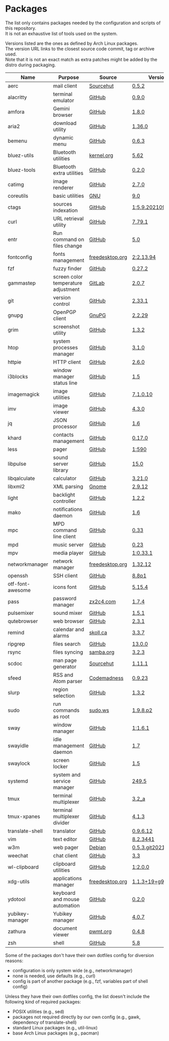 # Packages

The list only contains packages needed by the configuration and scripts of this repository.  
It is not an exhaustive list of tools used on the system.

Versions listed are the ones as defined by Arch Linux packages.  
The version URL links to the closest source code commit, tag or archive used.  
Note that it is not an exact match as extra patches might be added by the distro during packaging.

| Name                   | Purpose                              | Source                                                                                 | Version                                                                                                                                     |
|------------------------|--------------------------------------|----------------------------------------------------------------------------------------|---------------------------------------------------------------------------------------------------------------------------------------------|
| aerc                   | mail client                          | [Sourcehut](https://git.sr.ht/~sircmpwn/aerc)                                          | [0.5.2](https://git.sr.ht/~sircmpwn/aerc/refs/0.5.2)                                                                                        |
| alacritty              | terminal emulator                    | [GitHub](https://github.com/jwilm/alacritty)                                           | [0.9.0](https://github.com/jwilm/alacritty/releases/tag/v0.9.0)                                                                             |
| amfora                 | Gemini browser                       | [GitHub](https://github.com/makeworld-the-better-one/amfora)                           | [1.8.0](https://github.com/makeworld-the-better-one/amfora/releases/tag/v1.8.0)                                                             |
| aria2                  | download utility                     | [GitHub](https://github.com/aria2/aria2)                                               | [1.36.0](https://github.com/aria2/aria2/releases/tag/release-1.36.0)                                                                        |
| bemenu                 | dynamic menu                         | [GitHub](https://github.com/Cloudef/bemenu)                                            | [0.6.3](https://github.com/Cloudef/bemenu/releases/tag/0.6.3)                                                                               |
| bluez-utils            | Bluetooth utilities                  | [kernel.org](https://git.kernel.org/pub/scm/bluetooth/bluez.git)                       | [5.62](https://git.kernel.org/pub/scm/bluetooth/bluez.git/tag/?h=5.62)                                                                      |
| bluez-tools            | Bluetooth extra utilities            | [GitHub](https://github.com/khvzak/bluez-tools)                                        | [0.2.0](https://github.com/khvzak/bluez-tools/commit/7cb788c9c43facfd2d14ff50e16d6a19f033a6a7)                                              |
| catimg                 | image renderer                       | [GitHub](https://github.com/posva/catimg)                                              | [2.7.0](https://github.com/posva/catimg/releases/tag/2.7.0)                                                                                 |
| coreutils              | basic utilities                      | [GNU](http://git.savannah.gnu.org/cgit/coreutils.git/)                                 | [9.0](http://git.savannah.gnu.org/cgit/coreutils.git/tag/?h=v9.0)                                                                           |
| ctags                  | sources indexation                   | [GitHub](https://github.com/universal-ctags/ctags)                                     | [1:5.9.20210905.0](https://github.com/universal-ctags/ctags/releases/tag/p5.9.20210905.0)                                                   |
| curl                   | URL retrieval utility                | [GitHub](https://github.com/curl/curl)                                                 | [7.79.1](https://github.com/curl/curl/releases/tag/curl-7_79_1)                                                                             |
| entr                   | Run command on files change          | [GitHub](https://github.com/eradman/entr)                                              | [5.0](https://github.com/eradman/entr/releases/tag/5.0)                                                                                     |
| fontconfig             | fonts management                     | [freedesktop.org](https://cgit.freedesktop.org/fontconfig/)                            | [2:2.13.94](https://cgit.freedesktop.org/fontconfig/tag/?h=2.13.94)                                                                         |
| fzf                    | fuzzy finder                         | [GitHub](https://github.com/junegunn/fzf)                                              | [0.27.2](https://github.com/junegunn/fzf/releases/tag/0.27.2)                                                                               |
| gammastep              | screen color temperature adjustment  | [GitLab](https://gitlab.com/chinstrap/gammastep)                                       | [2.0.7](https://gitlab.com/chinstrap/gammastep/-/tags/v2.0.7)                                                                               |
| git                    | version control                      | [GitHub](https://github.com/git/git)                                                   | [2.33.1](https://github.com/git/git/releases/tag/v2.33.1)                                                                                   |
| gnupg                  | OpenPGP client                       | [GnuPG](https://git.gnupg.org/cgi-bin/gitweb.cgi?p=gnupg.git)                          | [2.2.29](https://git.gnupg.org/cgi-bin/gitweb.cgi?p=gnupg.git;a=tag;h=gnupg-2.2.29)                                                         |
| grim                   | screenshot utility                   | [GitHub](https://github.com/emersion/grim)                                             | [1.3.2](https://github.com/emersion/grim/releases/tag/v1.3.2)                                                                               |
| htop                   | system processes manager             | [GitHub](https://github.com/htop-dev/htop)                                             | [3.1.0](https://github.com/htop-dev/htop/releases/tag/3.1.0)                                                                                |
| httpie                 | HTTP client                          | [GitHub](https://github.com/jakubroztocil/httpie)                                      | [2.6.0](https://github.com/jakubroztocil/httpie/releases/tag/2.6.0)                                                                         |
| i3blocks               | window manager status line           | [GitHub](https://github.com/vivien/i3blocks)                                           | [1.5](https://github.com/vivien/i3blocks/releases/tag/1.5)                                                                                  |
| imagemagick            | image utilities                      | [GitHub](https://github.com/ImageMagick/ImageMagick)                                   | [7.1.0.10](https://github.com/ImageMagick/ImageMagick/releases/tag/7.1.0-10)                                                                |
| imv                    | image viewer                         | [GitHub](https://github.com/eXeC64/imv)                                                | [4.3.0](https://github.com/eXeC64/imv/releases/tag/v4.3.0)                                                                                  |
| jq                     | JSON processor                       | [GitHub](https://github.com/stedolan/jq)                                               | [1.6](https://github.com/stedolan/jq/releases/tag/jq-1.6)                                                                                   |
| khard                  | contacts management                  | [GitHub](https://github.com/scheibler/khard)                                           | [0.17.0](https://github.com/scheibler/khard/releases/tag/v0.17.0)                                                                           |
| less                   | pager                                | [GitHub](https://github.com/gwsw/less)                                                 | [1:590](https://github.com/gwsw/less/releases/tag/v590)                                                                                     |
| libpulse               | sound server library                 | [GitHub](https://gitlab.freedesktop.org/pulseaudio/pulseaudio)                         | [15.0](https://gitlab.freedesktop.org/pulseaudio/pulseaudio/-/tags/v15.0)                                                                   |
| libqalculate           | calculator                           | [GitHub](https://github.com/Qalculate/libqalculate)                                    | [3.21.0](https://github.com/Qalculate/libqalculate/releases/tag/v3.21.0)                                                                    |
| libxml2                | XML parsing                          | [Gnome](https://gitlab.gnome.org/GNOME/libxml2/)                                       | [2.9.12](https://gitlab.gnome.org/GNOME/libxml2/tags/v2.9.12)                                                                               |
| light                  | backlight controller                 | [GitHub](https://github.com/haikarainen/light)                                         | [1.2.2](https://github.com/haikarainen/light/releases/tag/v1.2.2)                                                                           |
| mako                   | notifications daemon                 | [GitHub](https://github.com/emersion/mako)                                             | [1.6](https://github.com/emersion/mako/releases/tag/v1.6)                                                                                   |
| mpc                    | MPD command line client              | [GitHub](https://github.com/MusicPlayerDaemon/mpc)                                     | [0.33](https://github.com/MusicPlayerDaemon/mpc/releases/tag/v0.33)                                                                         |
| mpd                    | music server                         | [GitHub](https://github.com/MusicPlayerDaemon/MPD)                                     | [0.23](https://github.com/MusicPlayerDaemon/MPD/releases/tag/v0.23)                                                                         |
| mpv                    | media player                         | [GitHub](https://github.com/mpv-player/mpv)                                            | [1:0.33.1](https://github.com/mpv-player/mpv/releases/tag/v0.33.1)                                                                          |
| networkmanager         | network manager                      | [freedesktop.org](https://cgit.freedesktop.org/NetworkManager/NetworkManager)          | [1.32.12](https://cgit.freedesktop.org/NetworkManager/NetworkManager/tag/?h=1.32.12)                                                        |
| openssh                | SSH client                           | [GitHub](https://github.com/openssh/openssh-portable)                                  | [8.8p1](https://github.com/openssh/openssh-portable/releases/tag/V_8_8_P1)                                                                  |
| otf-font-awesome       | icons font                           | [GitHub](https://github.com/FortAwesome/Font-Awesome)                                  | [5.15.4](https://github.com/FortAwesome/Font-Awesome/releases/tag/5.15.4)                                                                   |
| pass                   | password manager                     | [zx2c4.com](https://git.zx2c4.com/password-store/)                                     | [1.7.4](https://git.zx2c4.com/password-store/tag/?h=1.7.4)                                                                                  |
| pulsemixer             | sound mixer                          | [GitHub](https://github.com/GeorgeFilipkin/pulsemixer)                                 | [1.5.1](https://github.com/GeorgeFilipkin/pulsemixer/releases/tag/1.5.1)                                                                    |
| qutebrowser            | web browser                          | [GitHub](https://github.com/qutebrowser/qutebrowser)                                   | [2.3.1](https://github.com/qutebrowser/qutebrowser/releases/tag/v2.3.1)                                                                     |
| remind                 | calendar and alarms                  | [skoll.ca](https://git.skoll.ca/Skollsoft-Public/Remind)                               | [3.3.7](https://git.skoll.ca/Skollsoft-Public/Remind/commit/244677e524e46daa108b0eaf963acb1c41e36867)                                       |
| ripgrep                | files search                         | [GitHub](https://github.com/BurntSushi/ripgrep)                                        | [13.0.0](https://github.com/BurntSushi/ripgrep/releases/tag/13.0.0)                                                                         |
| rsync                  | files syncing                        | [samba.org](https://git.samba.org/?p=rsync.git)                                        | [3.2.3](https://git.samba.org/?p=rsync.git;a=tag;h=refs/tags/v3.2.3)                                                                        |
| scdoc                  | man page generator                   | [Sourcehut](https://git.sr.ht/~sircmpwn/scdoc)                                         | [1.11.1](https://git.sr.ht/~sircmpwn/scdoc/refs/1.11.1)                                                                                     |
| sfeed                  | RSS and Atom parser                  | [Codemadness](https://codemadness.org/git/sfeed)                                       | [0.9.23](https://codemadness.org/git/sfeed/commit/f2c8685cc00d1d22e61368fbb8283b379cc2e3df.html)                                            |
| slurp                  | region selection                     | [GitHub](https://github.com/emersion/slurp)                                            | [1.3.2](https://github.com/emersion/slurp/releases/tag/v1.3.2)                                                                              |
| sudo                   | run commands as root                 | [sudo.ws](https://www.sudo.ws/repos/sudo)                                              | [1.9.8.p2](https://www.sudo.ws/repos/sudo/rev/SUDO_1_9_8p2)                                                                                 |
| sway                   | window manager                       | [GitHub](https://github.com/swaywm/sway)                                               | [1:1.6.1](https://github.com/swaywm/sway/releases/tag/1.6.1)                                                                                |
| swayidle               | idle management daemon               | [GitHub](https://github.com/swaywm/swayidle)                                           | [1.7](https://github.com/swaywm/swayidle/releases/tag/1.7)                                                                                  |
| swaylock               | screen locker                        | [GitHub](https://github.com/swaywm/swaylock)                                           | [1.5](https://github.com/swaywm/swaylock/releases/tag/1.5)                                                                                  |
| systemd                | system and service manager           | [GitHub](https://github.com/systemd/systemd)                                           | [249.5](https://github.com/systemd/systemd-stable/releases/tag/v249.5)                                                                      |
| tmux                   | terminal multiplexer                 | [GitHub](https://github.com/tmux/tmux)                                                 | [3.2_a](https://github.com/tmux/tmux/releases/tag/3.2a)                                                                                     |
| tmux-xpanes            | terminal multiplexer divider         | [GitHub](https://github.com/greymd/tmux-xpanes)                                        | [4.1.3](https://github.com/greymd/tmux-xpanes/releases/tag/v4.1.3)                                                                          |
| translate-shell        | translator                           | [GitHub](https://github.com/soimort/translate-shell)                                   | [0.9.6.12](https://github.com/soimort/translate-shell/releases/tag/v0.9.6.12)                                                               |
| vim                    | text editor                          | [GitHub](https://github.com/vim/vim)                                                   | [8.2.3441](https://github.com/vim/vim/releases/tag/v8.2.3441)                                                                               |
| w3m                    | web pager                            | [Debian](https://salsa.debian.org/debian/w3m)                                          | [0.5.3.git20210102_6](https://salsa.debian.org/debian/w3m/commit/6376b90cdf93c367f39d1f74e3689367a4ca141b)                                  |
| weechat                | chat client                          | [GitHub](https://github.com/weechat/weechat)                                           | [3.3](https://github.com/weechat/weechat/releases/tag/v3.3)                                                                                 |
| wl-clipboard           | clipboard utilities                  | [GitHub](https://github.com/bugaevc/wl-clipboard)                                      | [1:2.0.0](https://github.com/bugaevc/wl-clipboard/releases/tag/v2.0.0)                                                                      |
| xdg-utils              | applications manager                 | [freedesktop.org](https://cgit.freedesktop.org/xdg/xdg-utils/)                         | [1.1.3+19+g9816ebb](https://cgit.freedesktop.org/xdg/xdg-utils/commit/?id=9816ebb3e6fd9f23e993b8b7fcbd56f92d9c9197)                         |
| ydotool                | keyboard and mouse automation        | [GitHub](https://github.com/ReimuNotMoe/ydotool)                                       | [0.2.0](https://github.com/ReimuNotMoe/ydotool/releases/tag/v0.2.0)                                                                         |
| yubikey-manager        | Yubikey manager                      | [GitHub](https://github.com/Yubico/yubikey-manager)                                    | [4.0.7](https://github.com/Yubico/yubikey-manager/releases/tag/yubikey-manager-4.0.7)                                                       |
| zathura                | document viewer                      | [pwmt.org](https://git.pwmt.org/pwmt/zathura)                                          | [0.4.8](https://git.pwmt.org/pwmt/zathura/tags/0.4.8)                                                                                       |
| zsh                    | shell                                | [GitHub](https://github.com/zsh-users/zsh)                                             | [5.8](https://github.com/zsh-users/zsh/releases/tag/zsh-5.8)                                                                                |

Some of the packages don't have their own dotfiles config for diversion reasons:
- configuration is only system wide (e.g., networkmanager)
- none is needed, use defaults (e.g., curl)
- config is part of another package (e.g., fzf, variables part of shell config)

Unless they have their own dotfiles config, the list doesn't include the following kind of required packages:
- POSIX utilities (e.g., sed)
- packages not required directly by our own config (e.g., gawk, dependency of translate-shell)
- standard Linux packages (e.g., util-linux)
- base Arch Linux packages (e.g., pacman)

